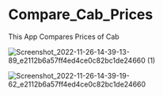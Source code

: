 # Compare_Cab_Prices
This App Compares Prices of Cab

![Screenshot_2022-11-26-14-39-13-89_e2112b6a57ff4ed4ce0c82bc1de24660 (1)](https://user-images.githubusercontent.com/88485343/204089020-62e46f79-3b28-46b3-83f7-7bd0c1577310.jpg)


![Screenshot_2022-11-26-14-39-19-62_e2112b6a57ff4ed4ce0c82bc1de24660](https://user-images.githubusercontent.com/88485343/204089090-b86a47ca-ac51-482a-9d21-ff733fcbd4e1.jpg)

